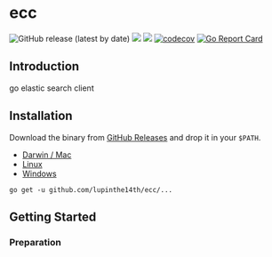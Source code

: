 # ecc
![GitHub release (latest by date)](https://img.shields.io/github/v/release/lupinthe14th/ecc)
![](https://github.com/lupinthe14th/ecc/workflows/CI/badge.svg)
![](https://github.com/lupinthe14th/ecc/workflows/release/badge.svg)
[![codecov](https://codecov.io/gh/lupinthe14th/ecc/branch/main/graph/badge.svg?token=QXYBJF3NBE)](undefined)
[![Go Report Card](https://goreportcard.com/badge/github.com/lupinthe14th/ecc)][goreportcard]

## Introduction

go elastic search client


## Installation

Download the binary from [GitHub Releases][release] and drop it in your `$PATH`.

- [Darwin / Mac][release]
- [Linux][release]
- [Windows][release]

```
go get -u github.com/lupinthe14th/ecc/...
```

## Getting Started

### Preparation


<!-- links -->
[goreportcard]: https://goreportcard.com/report/github.com/lupinthe14th/ecc
[release]: https://github.com/lupinthe14th/ecc/releases/latest

